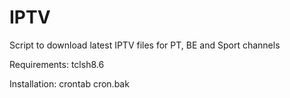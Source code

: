 # IPTV
Script to download latest IPTV files for PT, BE and Sport channels

Requirements: tclsh8.6

Installation: crontab cron.bak
